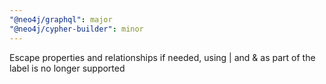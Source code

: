 ```yaml
---
"@neo4j/graphql": major
"@neo4j/cypher-builder": minor
---
```


Escape properties and relationships if needed, using | and & as part of the label is no longer supported
